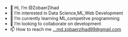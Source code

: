 - 👋 Hi, I’m @ZobaerZihad
- 👀 I’m interested in Data Science,ML,Web Development
- 🌱 I’m currently learning ML,competitve programming
- 💞️ I’m looking to collaborate on development
- 📫 How to reach me ...md.zobaerzihad99@gmail.com

<!---
ZobaerZihad/ZobaerZihad is a ✨ special ✨ repository because its `README.md` (this file) appears on your GitHub profile.
You can click the Preview link to take a look at your changes.
--->
